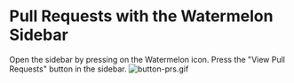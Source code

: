 # Pull Requests with the Watermelon Sidebar

Open the sidebar by pressing on the Watermelon icon.
Press the "View Pull Requests" button in the sidebar.
![button-prs.gif](./button-prs.gif)

